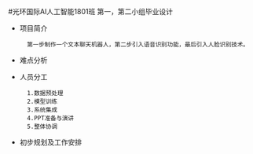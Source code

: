 #光环国际AI人工智能1801班 第一，第二小组毕业设计

* 项目简介
	
		第一步制作一个文本聊天机器人，第二步引入语音识别功能，最后引入人脸识别技术。


* 难点分析


* 人员分工

		1.数据预处理
		2.模型训练
		3.系统集成
		4.PPT准备与演讲
		5.整体协调

* 初步规划及工作安排
